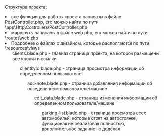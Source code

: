 Структура проекта:
<li>все функции для работы проекта написаны в файле PostController.php, его можно найти по пути \app\Http\Controllers\PostController.php</>
<li>маршруты написаны в файле web.php, его можно найти по пути \routes\web.php</>
<li>Подробнее о файлах с дизайном, которые располгаются по пути \resources\views </>
<ol>clients.blade.php - главная страница проекта, на которой размещены все кнопки и ссылки</>
<ol>clientbyId.blade.php - страница просмотра информации об определенном пользователе</>
<ol>add-note.blade.php - страница добавления информации об определенном пользователе/машине</>
<ol>edit_data.blade.php - страница изменения информации об определенном пользователе/машине</>
<ol>parking-list.blade.php - страница просмотра всех автомобилей, которые стоят на автостоянке, функционал не реализован полностью, дополнительное задание не доделал</>
    
    
